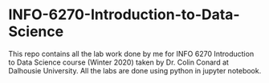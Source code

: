 # INFO-6270-Introduction-to-Data-Science
This repo contains all the lab work done by me for INFO 6270 Introduction to Data Science course (Winter 2020) taken by Dr. Colin Conard at Dalhousie University. All the labs are done using python in jupyter notebook.
